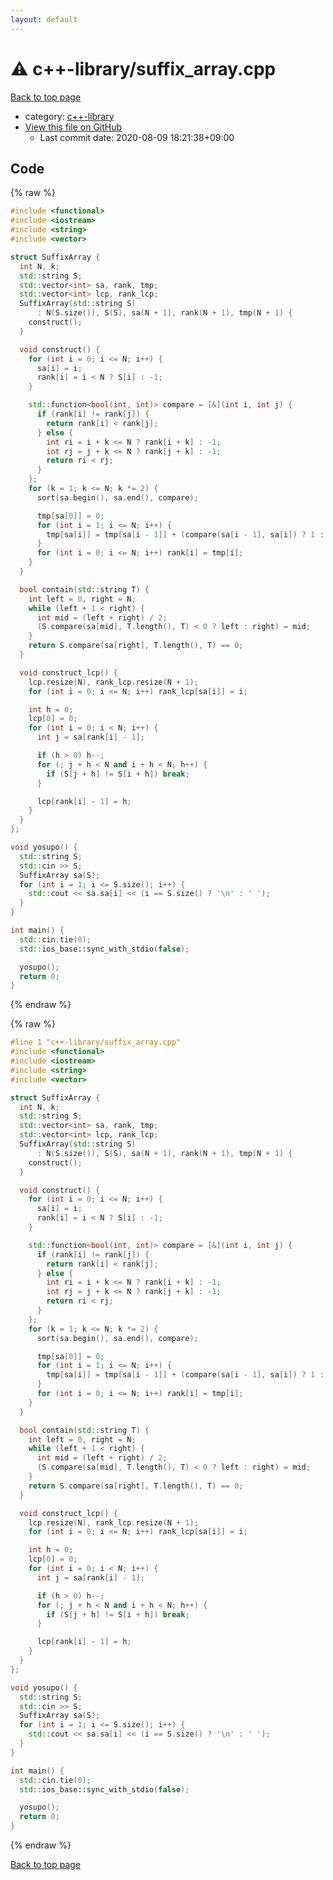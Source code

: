 ```yaml
---
layout: default
---
```


<!-- mathjax config similar to math.stackexchange -->
<script type="text/javascript" async
  src="https://cdnjs.cloudflare.com/ajax/libs/mathjax/2.7.5/MathJax.js?config=TeX-MML-AM_CHTML">
</script>
<script type="text/x-mathjax-config">
  MathJax.Hub.Config({
    TeX: { equationNumbers: { autoNumber: "AMS" }},
    tex2jax: {
      inlineMath: [ ['$','$'] ],
      processEscapes: true
    },
    "HTML-CSS": { matchFontHeight: false },
    displayAlign: "left",
    displayIndent: "2em"
  });
</script>

<script type="text/javascript" src="https://cdnjs.cloudflare.com/ajax/libs/jquery/3.4.1/jquery.min.js"></script>
<script src="https://cdn.jsdelivr.net/npm/jquery-balloon-js@1.1.2/jquery.balloon.min.js" integrity="sha256-ZEYs9VrgAeNuPvs15E39OsyOJaIkXEEt10fzxJ20+2I=" crossorigin="anonymous"></script>
<script type="text/javascript" src="../../assets/js/copy-button.js"></script>
<link rel="stylesheet" href="../../assets/css/copy-button.css" />


# :warning: c++-library/suffix_array.cpp

<a href="../../index.html">Back to top page</a>

* category: <a href="../../index.html#97d0d85922e0aae2441e69f2870930aa">c++-library</a>
* <a href="{{ site.github.repository_url }}/blob/master/c++-library/suffix_array.cpp">View this file on GitHub</a>
    - Last commit date: 2020-08-09 18:21:38+09:00




## Code

<a id="unbundled"></a>
{% raw %}
```cpp
#include <functional>
#include <iostream>
#include <string>
#include <vector>

struct SuffixArray {
  int N, k;
  std::string S;
  std::vector<int> sa, rank, tmp;
  std::vector<int> lcp, rank_lcp;
  SuffixArray(std::string S)
      : N(S.size()), S(S), sa(N + 1), rank(N + 1), tmp(N + 1) {
    construct();
  }

  void construct() {
    for (int i = 0; i <= N; i++) {
      sa[i] = i;
      rank[i] = i < N ? S[i] : -1;
    }

    std::function<bool(int, int)> compare = [&](int i, int j) {
      if (rank[i] != rank[j]) {
        return rank[i] < rank[j];
      } else {
        int ri = i + k <= N ? rank[i + k] : -1;
        int rj = j + k <= N ? rank[j + k] : -1;
        return ri < rj;
      }
    };
    for (k = 1; k <= N; k *= 2) {
      sort(sa.begin(), sa.end(), compare);

      tmp[sa[0]] = 0;
      for (int i = 1; i <= N; i++) {
        tmp[sa[i]] = tmp[sa[i - 1]] + (compare(sa[i - 1], sa[i]) ? 1 : 0);
      }
      for (int i = 0; i <= N; i++) rank[i] = tmp[i];
    }
  }

  bool contain(std::string T) {
    int left = 0, right = N;
    while (left + 1 < right) {
      int mid = (left + right) / 2;
      (S.compare(sa[mid], T.length(), T) < 0 ? left : right) = mid;
    }
    return S.compare(sa[right], T.length(), T) == 0;
  }

  void construct_lcp() {
    lcp.resize(N), rank_lcp.resize(N + 1);
    for (int i = 0; i <= N; i++) rank_lcp[sa[i]] = i;

    int h = 0;
    lcp[0] = 0;
    for (int i = 0; i < N; i++) {
      int j = sa[rank[i] - 1];

      if (h > 0) h--;
      for (; j + h < N and i + h < N; h++) {
        if (S[j + h] != S[i + h]) break;
      }

      lcp[rank[i] - 1] = h;
    }
  }
};

void yosupo() {
  std::string S;
  std::cin >> S;
  SuffixArray sa(S);
  for (int i = 1; i <= S.size(); i++) {
    std::cout << sa.sa[i] << (i == S.size() ? '\n' : ' ');
  }
}

int main() {
  std::cin.tie(0);
  std::ios_base::sync_with_stdio(false);

  yosupo();
  return 0;
}

```
{% endraw %}

<a id="bundled"></a>
{% raw %}
```cpp
#line 1 "c++-library/suffix_array.cpp"
#include <functional>
#include <iostream>
#include <string>
#include <vector>

struct SuffixArray {
  int N, k;
  std::string S;
  std::vector<int> sa, rank, tmp;
  std::vector<int> lcp, rank_lcp;
  SuffixArray(std::string S)
      : N(S.size()), S(S), sa(N + 1), rank(N + 1), tmp(N + 1) {
    construct();
  }

  void construct() {
    for (int i = 0; i <= N; i++) {
      sa[i] = i;
      rank[i] = i < N ? S[i] : -1;
    }

    std::function<bool(int, int)> compare = [&](int i, int j) {
      if (rank[i] != rank[j]) {
        return rank[i] < rank[j];
      } else {
        int ri = i + k <= N ? rank[i + k] : -1;
        int rj = j + k <= N ? rank[j + k] : -1;
        return ri < rj;
      }
    };
    for (k = 1; k <= N; k *= 2) {
      sort(sa.begin(), sa.end(), compare);

      tmp[sa[0]] = 0;
      for (int i = 1; i <= N; i++) {
        tmp[sa[i]] = tmp[sa[i - 1]] + (compare(sa[i - 1], sa[i]) ? 1 : 0);
      }
      for (int i = 0; i <= N; i++) rank[i] = tmp[i];
    }
  }

  bool contain(std::string T) {
    int left = 0, right = N;
    while (left + 1 < right) {
      int mid = (left + right) / 2;
      (S.compare(sa[mid], T.length(), T) < 0 ? left : right) = mid;
    }
    return S.compare(sa[right], T.length(), T) == 0;
  }

  void construct_lcp() {
    lcp.resize(N), rank_lcp.resize(N + 1);
    for (int i = 0; i <= N; i++) rank_lcp[sa[i]] = i;

    int h = 0;
    lcp[0] = 0;
    for (int i = 0; i < N; i++) {
      int j = sa[rank[i] - 1];

      if (h > 0) h--;
      for (; j + h < N and i + h < N; h++) {
        if (S[j + h] != S[i + h]) break;
      }

      lcp[rank[i] - 1] = h;
    }
  }
};

void yosupo() {
  std::string S;
  std::cin >> S;
  SuffixArray sa(S);
  for (int i = 1; i <= S.size(); i++) {
    std::cout << sa.sa[i] << (i == S.size() ? '\n' : ' ');
  }
}

int main() {
  std::cin.tie(0);
  std::ios_base::sync_with_stdio(false);

  yosupo();
  return 0;
}

```
{% endraw %}

<a href="../../index.html">Back to top page</a>

